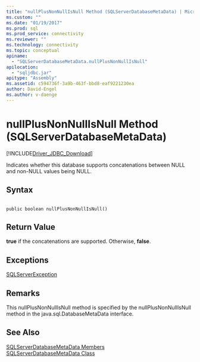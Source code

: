 ```yaml
---
title: "nullPlusNonNullIsNull Method (SQLServerDatabaseMetaData) | Microsoft Docs"
ms.custom: ""
ms.date: "01/19/2017"
ms.prod: sql
ms.prod_service: connectivity
ms.reviewer: ""
ms.technology: connectivity
ms.topic: conceptual
apiname: 
  - "SQLServerDatabaseMetaData.nullPlusNonNullIsNull"
apilocation: 
  - "sqljdbc.jar"
apitype: "Assembly"
ms.assetid: c594736f-3a9b-463f-bbd8-eaf9221230ea
author: David-Engel
ms.author: v-daenge
---
```

# nullPlusNonNullIsNull Method (SQLServerDatabaseMetaData)
[!INCLUDE[Driver_JDBC_Download](../../../includes/driver_jdbc_download.md)]

  Indicates whether this database supports concatenations between NULL and non-NULL values being NULL.  
  
## Syntax  
  
```  
  
public boolean nullPlusNonNullIsNull()  
```  
  
## Return Value  
 **true** if the concatenations are supported. Otherwise, **false**.  
  
## Exceptions  
 [SQLServerException](../../../connect/jdbc/reference/sqlserverexception-class.md)  
  
## Remarks  
 This nullPlusNonNullIsNull method is specified by the nullPlusNonNullIsNull method in the java.sql.DatabaseMetaData interface.  
  
## See Also  
 [SQLServerDatabaseMetaData Members](../../../connect/jdbc/reference/sqlserverdatabasemetadata-members.md)   
 [SQLServerDatabaseMetaData Class](../../../connect/jdbc/reference/sqlserverdatabasemetadata-class.md)  
  
  

